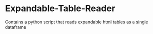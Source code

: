 # Expandable-Table-Reader
Contains a python script that reads expandable html tables as a single dataframe
